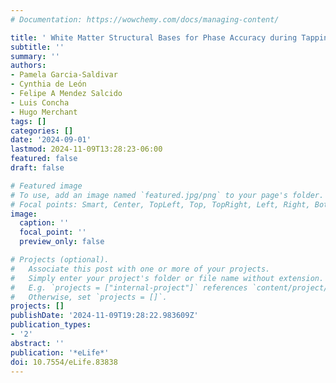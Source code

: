 ```yaml
---
# Documentation: https://wowchemy.com/docs/managing-content/

title: ' White Matter Structural Bases for Phase Accuracy during Tapping Synchronization '
subtitle: ''
summary: ''
authors:
- Pamela Garcia-Saldivar
- Cynthia de León
- Felipe A Mendez Salcido
- Luis Concha
- Hugo Merchant
tags: []
categories: []
date: '2024-09-01'
lastmod: 2024-11-09T13:28:23-06:00
featured: false
draft: false

# Featured image
# To use, add an image named `featured.jpg/png` to your page's folder.
# Focal points: Smart, Center, TopLeft, Top, TopRight, Left, Right, BottomLeft, Bottom, BottomRight.
image:
  caption: ''
  focal_point: ''
  preview_only: false

# Projects (optional).
#   Associate this post with one or more of your projects.
#   Simply enter your project's folder or file name without extension.
#   E.g. `projects = ["internal-project"]` references `content/project/deep-learning/index.md`.
#   Otherwise, set `projects = []`.
projects: []
publishDate: '2024-11-09T19:28:22.983609Z'
publication_types:
- '2'
abstract: ''
publication: '*eLife*'
doi: 10.7554/eLife.83838
---
```

